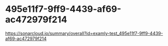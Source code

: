 # 495e11f7-9ff9-4439-af69-ac472979f214
https://sonarcloud.io/summary/overall?id=examly-test_495e11f7-9ff9-4439-af69-ac472979f214
